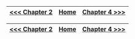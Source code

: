 |[<<< Chapter 2](./Chapter2.md)|[Home](../README.md)|[Chapter 4 >>>](./Chapter4.md)|
|-|-|-|

|[<<< Chapter 2](./Chapter2.md)|[Home](../README.md)|[Chapter 4 >>>](./Chapter4.md)|
|-|-|-|
